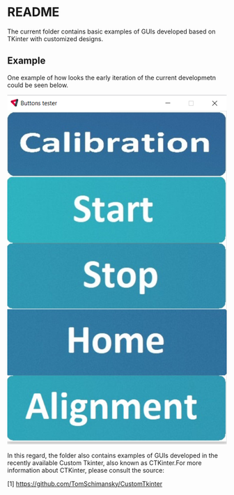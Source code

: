 # README

The current folder contains basic examples of GUIs developed based on TKinter with customized designs.

## Example

One example of how looks the early iteration of the current developmetn could be seen below.

![alt text](https://github.com/renecartaya/Automation/blob/main/GUI_under_dev/Image_resources/Early_GUI_dev.png)

In this regard, the folder also contains examples of GUIs developed in the recently available Custom Tkinter, also known as CTKinter.For more information about CTKinter, please consult the source: 

 [1] https://github.com/TomSchimansky/CustomTkinter
